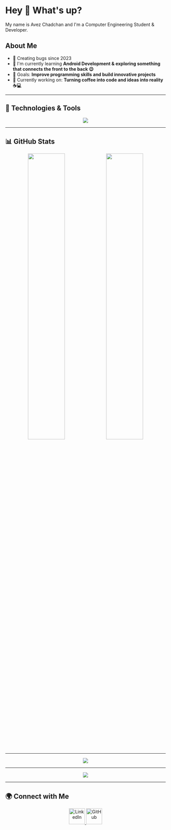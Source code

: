 # Hey 👋 What's up?

My name is Avez Chadchan and I'm a Computer Engineering Student & Developer.

## About Me
- 🐞 Creating bugs since 2023
- 🌱 I'm currently learning **Android Development & exploring something that connects the front to the back 😉**
- 🎯 Goals: **Improve programming skills and build innovative projects**
- 🚀 Currently working on: **Turning coffee into code and ideas into reality ☕💻**

---

## 🔧 Technologies & Tools  

<p align="center">
  <img src="https://skillicons.dev/icons?i=java,php,python,mysql,html,css,flutter,dart,c,cpp,androidstudio,vscode,git,github" />
</p>

---

## 📊 GitHub Stats  

<p align="center">
  <img src="https://github-readme-stats.vercel.app/api?username=AvezChadchan&show_icons=true&theme=tokyonight&hide_border=true&border_radius=16" width="48%" />
  <img src="https://github-readme-stats.vercel.app/api/top-langs/?username=AvezChadchan&layout=compact&theme=tokyonight&hide_border=true&border_radius=16" width="48%" />
</p>


---
<p align="center">
  <img src="https://github-profile-trophy.vercel.app/?username=AvezChadchan&theme=algolia&no-bg=true&margin-w=15&title=MultiLanguage,Repositories,Commits,Followers,Stars,PullRequest,Issues,Experience" />
</p>

---
<p align="center">
  <img src="https://github-readme-activity-graph.vercel.app/graph?username=AvezChadchan&theme=tokyo-night&area=true&hide_border=true&radius=16" />
</p>



---
## 🌍 Connect with Me  
<p align="center">
  <a href="https://www.linkedin.com/in/avez-chadchan-924040276/" target="_blank">
      <img src="https://skillicons.dev/icons?i=linkedin" height="50" alt="LinkedIn"/> 
  </a>
  <a href="https://github.com/AvezChadchan/" target="_blank">
      <img src="https://skillicons.dev/icons?i=github" height="50" alt="GitHub"/>
  </a>
</p>
